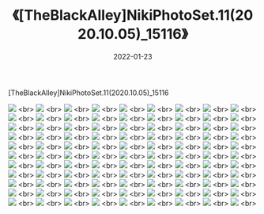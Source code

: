 ﻿---
layout: post
title:  《[TheBlackAlley]NikiPhotoSet.11(2020.10.05)_15116》
date:   2022-01-23
img: http://imgx.orgx.ga/漏D/2022/[TheBlackAlley]NikiPhotoSet.11(2020.10.05)_15116/000.jpg
categories: [美女, 清纯, 唯美]
---

[TheBlackAlley]NikiPhotoSet.11(2020.10.05)_15116

  ![](http://imgx.orgx.ga/漏D/2022/[TheBlackAlley]NikiPhotoSet.11(2020.10.05)_15116/001.jpg) <br> ![](http://imgx.orgx.ga/漏D/2022/[TheBlackAlley]NikiPhotoSet.11(2020.10.05)_15116/002.jpg) <br> ![](http://imgx.orgx.ga/漏D/2022/[TheBlackAlley]NikiPhotoSet.11(2020.10.05)_15116/003.jpg) <br> ![](http://imgx.orgx.ga/漏D/2022/[TheBlackAlley]NikiPhotoSet.11(2020.10.05)_15116/004.jpg) <br> ![](http://imgx.orgx.ga/漏D/2022/[TheBlackAlley]NikiPhotoSet.11(2020.10.05)_15116/005.jpg) <br> ![](http://imgx.orgx.ga/漏D/2022/[TheBlackAlley]NikiPhotoSet.11(2020.10.05)_15116/006.jpg) <br> ![](http://imgx.orgx.ga/漏D/2022/[TheBlackAlley]NikiPhotoSet.11(2020.10.05)_15116/007.jpg) <br> ![](http://imgx.orgx.ga/漏D/2022/[TheBlackAlley]NikiPhotoSet.11(2020.10.05)_15116/008.jpg) <br> ![](http://imgx.orgx.ga/漏D/2022/[TheBlackAlley]NikiPhotoSet.11(2020.10.05)_15116/009.jpg) <br> ![](http://imgx.orgx.ga/漏D/2022/[TheBlackAlley]NikiPhotoSet.11(2020.10.05)_15116/010.jpg) <br> ![](http://imgx.orgx.ga/漏D/2022/[TheBlackAlley]NikiPhotoSet.11(2020.10.05)_15116/011.jpg) <br> ![](http://imgx.orgx.ga/漏D/2022/[TheBlackAlley]NikiPhotoSet.11(2020.10.05)_15116/012.jpg) <br> ![](http://imgx.orgx.ga/漏D/2022/[TheBlackAlley]NikiPhotoSet.11(2020.10.05)_15116/013.jpg) <br> ![](http://imgx.orgx.ga/漏D/2022/[TheBlackAlley]NikiPhotoSet.11(2020.10.05)_15116/014.jpg) <br> ![](http://imgx.orgx.ga/漏D/2022/[TheBlackAlley]NikiPhotoSet.11(2020.10.05)_15116/015.jpg) <br> ![](http://imgx.orgx.ga/漏D/2022/[TheBlackAlley]NikiPhotoSet.11(2020.10.05)_15116/016.jpg) <br> ![](http://imgx.orgx.ga/漏D/2022/[TheBlackAlley]NikiPhotoSet.11(2020.10.05)_15116/017.jpg) <br> ![](http://imgx.orgx.ga/漏D/2022/[TheBlackAlley]NikiPhotoSet.11(2020.10.05)_15116/018.jpg) <br> ![](http://imgx.orgx.ga/漏D/2022/[TheBlackAlley]NikiPhotoSet.11(2020.10.05)_15116/019.jpg) <br> ![](http://imgx.orgx.ga/漏D/2022/[TheBlackAlley]NikiPhotoSet.11(2020.10.05)_15116/020.jpg) <br> ![](http://imgx.orgx.ga/漏D/2022/[TheBlackAlley]NikiPhotoSet.11(2020.10.05)_15116/021.jpg) <br> ![](http://imgx.orgx.ga/漏D/2022/[TheBlackAlley]NikiPhotoSet.11(2020.10.05)_15116/022.jpg) <br> ![](http://imgx.orgx.ga/漏D/2022/[TheBlackAlley]NikiPhotoSet.11(2020.10.05)_15116/023.jpg) <br> ![](http://imgx.orgx.ga/漏D/2022/[TheBlackAlley]NikiPhotoSet.11(2020.10.05)_15116/024.jpg) <br> ![](http://imgx.orgx.ga/漏D/2022/[TheBlackAlley]NikiPhotoSet.11(2020.10.05)_15116/025.jpg) <br> ![](http://imgx.orgx.ga/漏D/2022/[TheBlackAlley]NikiPhotoSet.11(2020.10.05)_15116/026.jpg) <br> ![](http://imgx.orgx.ga/漏D/2022/[TheBlackAlley]NikiPhotoSet.11(2020.10.05)_15116/027.jpg) <br> ![](http://imgx.orgx.ga/漏D/2022/[TheBlackAlley]NikiPhotoSet.11(2020.10.05)_15116/028.jpg) <br> ![](http://imgx.orgx.ga/漏D/2022/[TheBlackAlley]NikiPhotoSet.11(2020.10.05)_15116/029.jpg) <br> ![](http://imgx.orgx.ga/漏D/2022/[TheBlackAlley]NikiPhotoSet.11(2020.10.05)_15116/030.jpg) <br> ![](http://imgx.orgx.ga/漏D/2022/[TheBlackAlley]NikiPhotoSet.11(2020.10.05)_15116/031.jpg) <br> ![](http://imgx.orgx.ga/漏D/2022/[TheBlackAlley]NikiPhotoSet.11(2020.10.05)_15116/032.jpg) <br> ![](http://imgx.orgx.ga/漏D/2022/[TheBlackAlley]NikiPhotoSet.11(2020.10.05)_15116/033.jpg) <br> ![](http://imgx.orgx.ga/漏D/2022/[TheBlackAlley]NikiPhotoSet.11(2020.10.05)_15116/034.jpg) <br> ![](http://imgx.orgx.ga/漏D/2022/[TheBlackAlley]NikiPhotoSet.11(2020.10.05)_15116/035.jpg) <br> ![](http://imgx.orgx.ga/漏D/2022/[TheBlackAlley]NikiPhotoSet.11(2020.10.05)_15116/036.jpg) <br> ![](http://imgx.orgx.ga/漏D/2022/[TheBlackAlley]NikiPhotoSet.11(2020.10.05)_15116/037.jpg) <br> ![](http://imgx.orgx.ga/漏D/2022/[TheBlackAlley]NikiPhotoSet.11(2020.10.05)_15116/038.jpg) <br> ![](http://imgx.orgx.ga/漏D/2022/[TheBlackAlley]NikiPhotoSet.11(2020.10.05)_15116/039.jpg) <br> ![](http://imgx.orgx.ga/漏D/2022/[TheBlackAlley]NikiPhotoSet.11(2020.10.05)_15116/040.jpg) <br> ![](http://imgx.orgx.ga/漏D/2022/[TheBlackAlley]NikiPhotoSet.11(2020.10.05)_15116/041.jpg) <br> ![](http://imgx.orgx.ga/漏D/2022/[TheBlackAlley]NikiPhotoSet.11(2020.10.05)_15116/042.jpg) <br> ![](http://imgx.orgx.ga/漏D/2022/[TheBlackAlley]NikiPhotoSet.11(2020.10.05)_15116/043.jpg) <br> ![](http://imgx.orgx.ga/漏D/2022/[TheBlackAlley]NikiPhotoSet.11(2020.10.05)_15116/044.jpg) <br> ![](http://imgx.orgx.ga/漏D/2022/[TheBlackAlley]NikiPhotoSet.11(2020.10.05)_15116/045.jpg) <br> ![](http://imgx.orgx.ga/漏D/2022/[TheBlackAlley]NikiPhotoSet.11(2020.10.05)_15116/046.jpg) <br> ![](http://imgx.orgx.ga/漏D/2022/[TheBlackAlley]NikiPhotoSet.11(2020.10.05)_15116/047.jpg) <br> ![](http://imgx.orgx.ga/漏D/2022/[TheBlackAlley]NikiPhotoSet.11(2020.10.05)_15116/048.jpg) <br> ![](http://imgx.orgx.ga/漏D/2022/[TheBlackAlley]NikiPhotoSet.11(2020.10.05)_15116/049.jpg) <br> ![](http://imgx.orgx.ga/漏D/2022/[TheBlackAlley]NikiPhotoSet.11(2020.10.05)_15116/050.jpg) <br> ![](http://imgx.orgx.ga/漏D/2022/[TheBlackAlley]NikiPhotoSet.11(2020.10.05)_15116/051.jpg) <br> ![](http://imgx.orgx.ga/漏D/2022/[TheBlackAlley]NikiPhotoSet.11(2020.10.05)_15116/052.jpg) <br> ![](http://imgx.orgx.ga/漏D/2022/[TheBlackAlley]NikiPhotoSet.11(2020.10.05)_15116/053.jpg) <br> ![](http://imgx.orgx.ga/漏D/2022/[TheBlackAlley]NikiPhotoSet.11(2020.10.05)_15116/054.jpg) <br> ![](http://imgx.orgx.ga/漏D/2022/[TheBlackAlley]NikiPhotoSet.11(2020.10.05)_15116/055.jpg) <br> ![](http://imgx.orgx.ga/漏D/2022/[TheBlackAlley]NikiPhotoSet.11(2020.10.05)_15116/056.jpg) <br> ![](http://imgx.orgx.ga/漏D/2022/[TheBlackAlley]NikiPhotoSet.11(2020.10.05)_15116/057.jpg) <br> ![](http://imgx.orgx.ga/漏D/2022/[TheBlackAlley]NikiPhotoSet.11(2020.10.05)_15116/058.jpg) <br> ![](http://imgx.orgx.ga/漏D/2022/[TheBlackAlley]NikiPhotoSet.11(2020.10.05)_15116/059.jpg) <br> ![](http://imgx.orgx.ga/漏D/2022/[TheBlackAlley]NikiPhotoSet.11(2020.10.05)_15116/060.jpg) <br> ![](http://imgx.orgx.ga/漏D/2022/[TheBlackAlley]NikiPhotoSet.11(2020.10.05)_15116/061.jpg) <br> ![](http://imgx.orgx.ga/漏D/2022/[TheBlackAlley]NikiPhotoSet.11(2020.10.05)_15116/062.jpg) <br> ![](http://imgx.orgx.ga/漏D/2022/[TheBlackAlley]NikiPhotoSet.11(2020.10.05)_15116/063.jpg) <br> ![](http://imgx.orgx.ga/漏D/2022/[TheBlackAlley]NikiPhotoSet.11(2020.10.05)_15116/064.jpg) <br> ![](http://imgx.orgx.ga/漏D/2022/[TheBlackAlley]NikiPhotoSet.11(2020.10.05)_15116/065.jpg) <br> ![](http://imgx.orgx.ga/漏D/2022/[TheBlackAlley]NikiPhotoSet.11(2020.10.05)_15116/066.jpg) <br> ![](http://imgx.orgx.ga/漏D/2022/[TheBlackAlley]NikiPhotoSet.11(2020.10.05)_15116/067.jpg) <br> ![](http://imgx.orgx.ga/漏D/2022/[TheBlackAlley]NikiPhotoSet.11(2020.10.05)_15116/068.jpg) <br> ![](http://imgx.orgx.ga/漏D/2022/[TheBlackAlley]NikiPhotoSet.11(2020.10.05)_15116/069.jpg) <br> ![](http://imgx.orgx.ga/漏D/2022/[TheBlackAlley]NikiPhotoSet.11(2020.10.05)_15116/070.jpg) <br> ![](http://imgx.orgx.ga/漏D/2022/[TheBlackAlley]NikiPhotoSet.11(2020.10.05)_15116/071.jpg) <br> ![](http://imgx.orgx.ga/漏D/2022/[TheBlackAlley]NikiPhotoSet.11(2020.10.05)_15116/072.jpg) <br> ![](http://imgx.orgx.ga/漏D/2022/[TheBlackAlley]NikiPhotoSet.11(2020.10.05)_15116/073.jpg) <br> ![](http://imgx.orgx.ga/漏D/2022/[TheBlackAlley]NikiPhotoSet.11(2020.10.05)_15116/074.jpg) <br> ![](http://imgx.orgx.ga/漏D/2022/[TheBlackAlley]NikiPhotoSet.11(2020.10.05)_15116/075.jpg) <br> ![](http://imgx.orgx.ga/漏D/2022/[TheBlackAlley]NikiPhotoSet.11(2020.10.05)_15116/076.jpg) <br> ![](http://imgx.orgx.ga/漏D/2022/[TheBlackAlley]NikiPhotoSet.11(2020.10.05)_15116/077.jpg) <br> ![](http://imgx.orgx.ga/漏D/2022/[TheBlackAlley]NikiPhotoSet.11(2020.10.05)_15116/078.jpg) <br> ![](http://imgx.orgx.ga/漏D/2022/[TheBlackAlley]NikiPhotoSet.11(2020.10.05)_15116/079.jpg) <br> ![](http://imgx.orgx.ga/漏D/2022/[TheBlackAlley]NikiPhotoSet.11(2020.10.05)_15116/080.jpg) <br> ![](http://imgx.orgx.ga/漏D/2022/[TheBlackAlley]NikiPhotoSet.11(2020.10.05)_15116/081.jpg) <br> ![](http://imgx.orgx.ga/漏D/2022/[TheBlackAlley]NikiPhotoSet.11(2020.10.05)_15116/082.jpg) <br> ![](http://imgx.orgx.ga/漏D/2022/[TheBlackAlley]NikiPhotoSet.11(2020.10.05)_15116/083.jpg) <br> ![](http://imgx.orgx.ga/漏D/2022/[TheBlackAlley]NikiPhotoSet.11(2020.10.05)_15116/084.jpg) <br> ![](http://imgx.orgx.ga/漏D/2022/[TheBlackAlley]NikiPhotoSet.11(2020.10.05)_15116/085.jpg) <br> ![](http://imgx.orgx.ga/漏D/2022/[TheBlackAlley]NikiPhotoSet.11(2020.10.05)_15116/086.jpg) <br> ![](http://imgx.orgx.ga/漏D/2022/[TheBlackAlley]NikiPhotoSet.11(2020.10.05)_15116/087.jpg) <br> ![](http://imgx.orgx.ga/漏D/2022/[TheBlackAlley]NikiPhotoSet.11(2020.10.05)_15116/088.jpg) <br> ![](http://imgx.orgx.ga/漏D/2022/[TheBlackAlley]NikiPhotoSet.11(2020.10.05)_15116/089.jpg) <br> ![](http://imgx.orgx.ga/漏D/2022/[TheBlackAlley]NikiPhotoSet.11(2020.10.05)_15116/090.jpg) <br> ![](http://imgx.orgx.ga/漏D/2022/[TheBlackAlley]NikiPhotoSet.11(2020.10.05)_15116/091.jpg) <br> ![](http://imgx.orgx.ga/漏D/2022/[TheBlackAlley]NikiPhotoSet.11(2020.10.05)_15116/092.jpg) <br> ![](http://imgx.orgx.ga/漏D/2022/[TheBlackAlley]NikiPhotoSet.11(2020.10.05)_15116/093.jpg) <br> ![](http://imgx.orgx.ga/漏D/2022/[TheBlackAlley]NikiPhotoSet.11(2020.10.05)_15116/094.jpg) <br> ![](http://imgx.orgx.ga/漏D/2022/[TheBlackAlley]NikiPhotoSet.11(2020.10.05)_15116/095.jpg) <br> ![](http://imgx.orgx.ga/漏D/2022/[TheBlackAlley]NikiPhotoSet.11(2020.10.05)_15116/096.jpg) <br> ![](http://imgx.orgx.ga/漏D/2022/[TheBlackAlley]NikiPhotoSet.11(2020.10.05)_15116/097.jpg) <br> ![](http://imgx.orgx.ga/漏D/2022/[TheBlackAlley]NikiPhotoSet.11(2020.10.05)_15116/098.jpg) <br> ![](http://imgx.orgx.ga/漏D/2022/[TheBlackAlley]NikiPhotoSet.11(2020.10.05)_15116/099.jpg) <br>